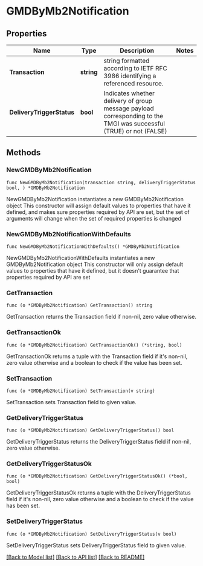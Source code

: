# GMDByMb2Notification

## Properties

Name | Type | Description | Notes
------------ | ------------- | ------------- | -------------
**Transaction** | **string** | string formatted according to IETF RFC 3986 identifying a referenced resource. | 
**DeliveryTriggerStatus** | **bool** | Indicates whether delivery of group message payload corresponding to the TMGI was successful (TRUE) or not (FALSE) | 

## Methods

### NewGMDByMb2Notification

`func NewGMDByMb2Notification(transaction string, deliveryTriggerStatus bool, ) *GMDByMb2Notification`

NewGMDByMb2Notification instantiates a new GMDByMb2Notification object
This constructor will assign default values to properties that have it defined,
and makes sure properties required by API are set, but the set of arguments
will change when the set of required properties is changed

### NewGMDByMb2NotificationWithDefaults

`func NewGMDByMb2NotificationWithDefaults() *GMDByMb2Notification`

NewGMDByMb2NotificationWithDefaults instantiates a new GMDByMb2Notification object
This constructor will only assign default values to properties that have it defined,
but it doesn't guarantee that properties required by API are set

### GetTransaction

`func (o *GMDByMb2Notification) GetTransaction() string`

GetTransaction returns the Transaction field if non-nil, zero value otherwise.

### GetTransactionOk

`func (o *GMDByMb2Notification) GetTransactionOk() (*string, bool)`

GetTransactionOk returns a tuple with the Transaction field if it's non-nil, zero value otherwise
and a boolean to check if the value has been set.

### SetTransaction

`func (o *GMDByMb2Notification) SetTransaction(v string)`

SetTransaction sets Transaction field to given value.


### GetDeliveryTriggerStatus

`func (o *GMDByMb2Notification) GetDeliveryTriggerStatus() bool`

GetDeliveryTriggerStatus returns the DeliveryTriggerStatus field if non-nil, zero value otherwise.

### GetDeliveryTriggerStatusOk

`func (o *GMDByMb2Notification) GetDeliveryTriggerStatusOk() (*bool, bool)`

GetDeliveryTriggerStatusOk returns a tuple with the DeliveryTriggerStatus field if it's non-nil, zero value otherwise
and a boolean to check if the value has been set.

### SetDeliveryTriggerStatus

`func (o *GMDByMb2Notification) SetDeliveryTriggerStatus(v bool)`

SetDeliveryTriggerStatus sets DeliveryTriggerStatus field to given value.



[[Back to Model list]](../README.md#documentation-for-models) [[Back to API list]](../README.md#documentation-for-api-endpoints) [[Back to README]](../README.md)


